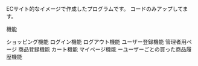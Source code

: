 ECサイト的なイメージで作成したプログラムです。
コードのみアップしてます。

機能

ショッピング機能
ログイン機能
ログアウト機能
ユーザー登録機能
管理者用ページ
商品登録機能
カート機能
マイページ機能
ーユーザーごとの買った商品履歴機能
